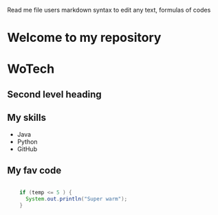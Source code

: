 Read me file users markdown syntax to edit any text, formulas of codes
# Welcome to my repository
# WoTech

## Second level heading

## My skills
- Java
- Python
- GitHub

## My fav code
```java
 
    if (temp <= 5 ) {
      System.out.println("Super warm");
    }
```
